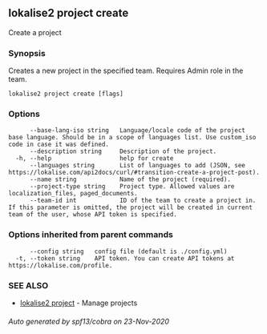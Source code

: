 ## lokalise2 project create

Create a project

### Synopsis

Creates a new project in the specified team. Requires Admin role in the team.

```
lokalise2 project create [flags]
```

### Options

```
      --base-lang-iso string   Language/locale code of the project base language. Should be in a scope of languages list. Use custom_iso code in case it was defined.
      --description string     Description of the project.
  -h, --help                   help for create
      --languages string       List of languages to add (JSON, see https://lokalise.com/api2docs/curl/#transition-create-a-project-post).
      --name string            Name of the project (required).
      --project-type string    Project type. Allowed values are localization_files, paged_documents.
      --team-id int            ID of the team to create a project in. If this parameter is omitted, the project will be created in current team of the user, whose API token is specified.
```

### Options inherited from parent commands

```
      --config string   config file (default is ./config.yml)
  -t, --token string    API token. You can create API tokens at https://lokalise.com/profile.
```

### SEE ALSO

* [lokalise2 project](lokalise2_project.md)	 - Manage projects

###### Auto generated by spf13/cobra on 23-Nov-2020
